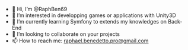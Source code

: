 - 👋 Hi, I’m @RaphBen69
- 👀 I’m interested in developping games or applications with Unity3D
- 🌱 I’m currently learning Symfony to extends my knowledges on Back-End
- 💞️ I’m looking to collaborate on your projects
- 📫 How to reach me: raphael.benedetto.pro@gmail.com

<!---
RaphBen69/RaphBen69 is a ✨ special ✨ repository because its `README.md` (this file) appears on your GitHub profile.
You can click the Preview link to take a look at your changes.
--->
